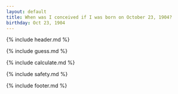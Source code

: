 ```yaml
---
layout: default
title: When was I conceived if I was born on October 23, 1904?
birthday: Oct 23, 1904
---
```


{% include header.md %}

{% include guess.md %}

{% include calculate.md %}

{% include safety.md %}

{% include footer.md %}



